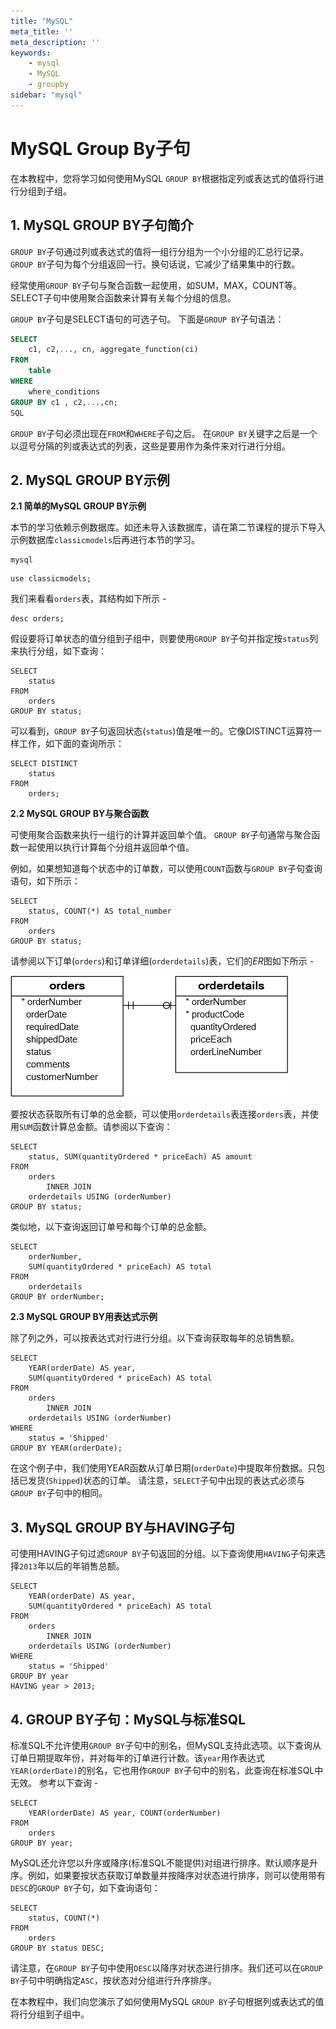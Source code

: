 ```yaml
---
title: "MySQL"
meta_title: ''
meta_description: ''
keywords: 
    - mysql
    - MySQL
    - groupby
sidebar: "mysql"
---
```

# MySQL Group By子句 			

在本教程中，您将学习如何使用MySQL `GROUP BY`根据指定列或表达式的值将行进行分组到子组。

## 1. MySQL GROUP BY子句简介

`GROUP BY`子句通过列或表达式的值将一组行分组为一个小分组的汇总行记录。 `GROUP BY`子句为每个分组返回一行。换句话说，它减少了结果集中的行数。

经常使用`GROUP BY`子句与聚合函数一起使用，如SUM，MAX，COUNT等。SELECT子句中使用聚合函数来计算有关每个分组的信息。

`GROUP BY`子句是SELECT语句的可选子句。 下面是`GROUP BY`子句语法：

```sql
SELECT 
    c1, c2,..., cn, aggregate_function(ci)
FROM
    table
WHERE
    where_conditions
GROUP BY c1 , c2,...,cn;
SQL
```

`GROUP BY`子句必须出现在`FROM`和`WHERE`子句之后。 在`GROUP BY`关键字之后是一个以逗号分隔的列或表达式的列表，这些是要用作为条件来对行进行分组。

## 2. MySQL GROUP BY示例

**2.1 简单的MySQL GROUP BY示例**

本节的学习依赖示例数据库。如还未导入该数据库，请在第二节课程的提示下导入示例数据库`classicmodels`后再进行本节的学习。

```shell
mysql
```

```shell
use classicmodels;
```

我们来看看`orders`表，其结构如下所示 - 

```shell
desc orders;
```

假设要将订单状态的值分组到子组中，则要使用`GROUP BY`子句并指定按`status`列来执行分组，如下查询：

```shell
SELECT 
    status
FROM
    orders
GROUP BY status;
```

可以看到，`GROUP BY`子句返回状态(`status`)值是唯一的。它像DISTINCT运算符一样工作，如下面的查询所示：

```shell
SELECT DISTINCT
    status
FROM
    orders;
```

**2.2 MySQL GROUP BY与聚合函数**

可使用聚合函数来执行一组行的计算并返回单个值。 `GROUP BY`子句通常与聚合函数一起使用以执行计算每个分组并返回单个值。

例如，如果想知道每个状态中的订单数，可以使用`COUNT`函数与`GROUP BY`子句查询语句，如下所示：

```shell
SELECT 
    status, COUNT(*) AS total_number
FROM
    orders
GROUP BY status;
```

请参阅以下订单(`orders`)和订单详细(`orderdetails`)表，它们的*ER*图如下所示 - 

![img](./images/groupby.png)

要按状态获取所有订单的总金额，可以使用`orderdetails`表连接`orders`表，并使用`SUM`函数计算总金额。请参阅以下查询：

```shell
SELECT 
    status, SUM(quantityOrdered * priceEach) AS amount
FROM
    orders
        INNER JOIN
    orderdetails USING (orderNumber)
GROUP BY status;
```

类似地，以下查询返回订单号和每个订单的总金额。

```shell
SELECT 
    orderNumber,
    SUM(quantityOrdered * priceEach) AS total
FROM
    orderdetails
GROUP BY orderNumber;
```

**2.3 MySQL GROUP BY用表达式示例**

除了列之外，可以按表达式对行进行分组。以下查询获取每年的总销售额。

```shell
SELECT 
    YEAR(orderDate) AS year,
    SUM(quantityOrdered * priceEach) AS total
FROM
    orders
        INNER JOIN
    orderdetails USING (orderNumber)
WHERE
    status = 'Shipped'
GROUP BY YEAR(orderDate);
```

在这个例子中，我们使用YEAR函数从订单日期(`orderDate`)中提取年份数据。只包括已发货(`Shipped`)状态的订单。 请注意，`SELECT`子句中出现的表达式必须与`GROUP BY`子句中的相同。

## 3. MySQL GROUP BY与HAVING子句

可使用HAVING子句过滤`GROUP BY`子句返回的分组。以下查询使用`HAVING`子句来选择`2013`年以后的年销售总额。

```shell
SELECT 
    YEAR(orderDate) AS year,
    SUM(quantityOrdered * priceEach) AS total
FROM
    orders
        INNER JOIN
    orderdetails USING (orderNumber)
WHERE
    status = 'Shipped'
GROUP BY year
HAVING year > 2013;
```

## 4. GROUP BY子句：MySQL与标准SQL

标准SQL不允许使用`GROUP BY`子句中的别名，但MySQL支持此选项。以下查询从订单日期提取年份，并对每年的订单进行计数。该`year`用作表达式`YEAR(orderDate)`的别名，它也用作`GROUP BY`子句中的别名，此查询在标准SQL中无效。
参考以下查询 - 

```shell
SELECT 
    YEAR(orderDate) AS year, COUNT(orderNumber)
FROM
    orders
GROUP BY year;
```

MySQL还允许您以升序或降序(标准SQL不能提供)对组进行排序。默认顺序是升序。例如，如果要按状态获取订单数量并按降序对状态进行排序，则可以使用带有`DESC`的`GROUP BY`子句，如下查询语句：

```shell
SELECT 
    status, COUNT(*)
FROM
    orders
GROUP BY status DESC;
```

请注意，在`GROUP BY`子句中使用`DESC`以降序对状态进行排序。我们还可以在`GROUP BY`子句中明确指定`ASC`，按状态对分组进行升序排序。

在本教程中，我们向您演示了如何使用MySQL `GROUP BY`子句根据列或表达式的值将行分组到子组中。
<code class=backend-type backend-type=free></code>
